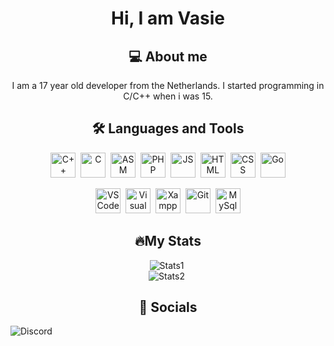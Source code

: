 <h1 align="center">Hi, I am Vasie</h1>

<h2 align="center">💻 About me</h2>
<p align="center">I am a 17 year old developer from the Netherlands. I started programming in C/C++ when i was 15.</p>

<h2 align="center">🛠️ Languages and Tools</h2>
<p align="center">
  <img src="https://cdn.worldvectorlogo.com/logos/c-1.svg" alt="C++" width="40" height="40"/>&nbsp;
  <img src="https://cdn.worldvectorlogo.com/logos/c.svg" alt="C" width="40" height="40"/>&nbsp;
  <img src="https://img.icons8.com/?size=100&id=gVK745a4Vaur&format=png&color=000000" alt="ASM" width="40" height="40"/>&nbsp;
  <img src="https://www.svgrepo.com/show/452088/php.svg" alt="PHP" width="40" height="40"/>&nbsp;
  <img src="https://cdn.worldvectorlogo.com/logos/javascript-1.svg" alt="JS" width="40" height="40"/>&nbsp;
  <img src="https://cdn.worldvectorlogo.com/logos/html-1.svg" alt="HTML" width="40" height="40"/>&nbsp;
  <img src="https://cdn.worldvectorlogo.com/logos/css-3.svg" alt="CSS" width="40" height="40"/>&nbsp;
  <img src="https://cdn.worldvectorlogo.com/logos/golang-1.svg" alt="Go" width="40" height="40"/>
</p>  

<p align="center">
  <img src="https://cdn.worldvectorlogo.com/logos/visual-studio-code-1.svg" alt="VS Code" width="40" height="40"/>&nbsp;
  <img src="https://cdn.worldvectorlogo.com/logos/visual-studio-2013.svg" alt="Visual Studio" width="40" height="40"/>&nbsp;
  <img src="https://cdn.worldvectorlogo.com/logos/xampp.svg" alt="Xampp" width="40" height="40"/>&nbsp;
  <img src="https://cdn.worldvectorlogo.com/logos/git-icon.svg" alt="Git" width="40" height="40"/>&nbsp;
  <img src="https://cdn.worldvectorlogo.com/logos/mysql-logo-pure.svg" alt="MySql" width="40" height="40"/>
</p>

<h2 align="center">🔥My Stats</h2>

<p align="center">
  <img src="https://github-readme-stats.vercel.app/api/top-langs/?username=Vasie1337&theme=dracula&show_icons=true&hide_border=true&layout=compact" alt="Stats1" />&nbsp;<br/>
  <img src="https://github-readme-stats.vercel.app/api?username=Vasie1337&theme=dracula&show_icons=true&hide_border=true&count_private=true" alt="Stats2" />&nbsp;
</p>

<h2 align="center"> 🔗 Socials</h2>

![Discord](https://discord.c99.nl/widget/theme-4/1086621095228096583.png)


